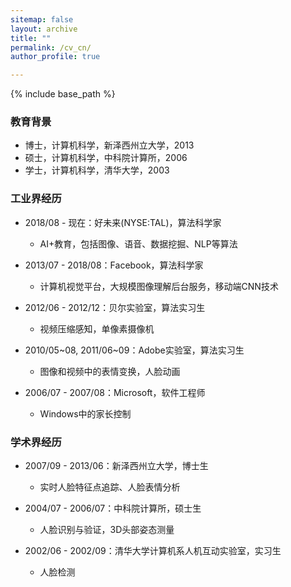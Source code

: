 ```yaml
---
sitemap: false
layout: archive
title: ""
permalink: /cv_cn/
author_profile: true

---
```


{% include base_path %}

### 教育背景

* 博士，计算机科学，新泽西州立大学，2013
* 硕士，计算机科学，中科院计算所，2006
* 学士，计算机科学，清华大学，2003

### 工业界经历

* 2018/08 - 现在：好未来(NYSE:TAL)，算法科学家
  * AI+教育，包括图像、语音、数据挖掘、NLP等算法

* 2013/07 - 2018/08：Facebook，算法科学家
  * 计算机视觉平台，大规模图像理解后台服务，移动端CNN技术

* 2012/06 - 2012/12：贝尔实验室，算法实习生
  * 视频压缩感知，单像素摄像机

* 2010/05~08, 2011/06~09：Adobe实验室，算法实习生
  * 图像和视频中的表情变换，人脸动画

* 2006/07 - 2007/08：Microsoft，软件工程师
  * Windows中的家长控制

### 学术界经历

* 2007/09 - 2013/06：新泽西州立大学，博士生
  * 实时人脸特征点追踪、人脸表情分析

* 2004/07 - 2006/07：中科院计算所，硕士生
  * 人脸识别与验证，3D头部姿态测量

* 2002/06 - 2002/09：清华大学计算机系人机互动实验室，实习生
  * 人脸检测